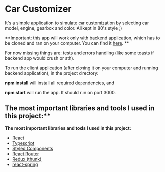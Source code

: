# Car Customizer

It's a simple application to simulate car customization by selecting car model, engine, gearbox and color. All kept in 80's style ;) 

**Important: this app will work only with backend application, which has to be cloned and ran on your computer. You can find it [here](https://github.com/vveronika/car-customizer-backend). **

For now missing things are: tests and errors handling (like some toasts if backend app would crush or sth).

To run the client application (after cloning it on your computer and running backend application), in the project directory:

**npm install**
will install all required dependencies, and

**npm start**
will run the app. It should run on port 3000. 

## The most important libraries and tools I used in this project:**
**The most important libraries and tools I used in this project:**
 - [React](https://reactjs.org/)
 - [Typescript](https://www.typescriptlang.org/)
 - [Styled Components](https://styled-components.com/)
 - [React Router](https://www.npmjs.com/package/react-router)
 - [Redux (thunk)](https://redux.js.org/)
 - [react-spring](https://www.react-spring.io/)
